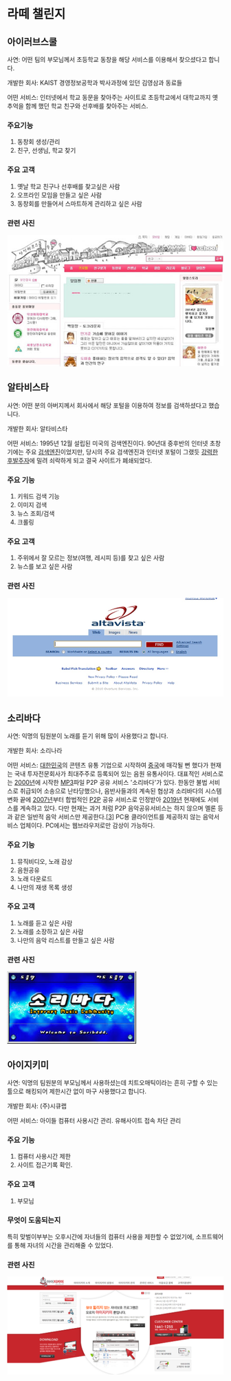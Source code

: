 # 라떼 챌린지



## 아이러브스쿨

사연: 어떤 팀의 부모님께서 초등학교 동창을 해당 서비스를 이용해서 찾으셨다고 합니다.



개발한 회사: KAIST 경영정보공학과 박사과정에 있던 김영삼과 동료들

어떤 서비스: 인터넷에서 학교 동문을 찾아주는 사이트로 초등학교에서 대학교까지 옛 추억을 함께 했던 학교 친구와 선후배를 찾아주는 서비스.



### 주요기능

1. 동창회 생성/관리
2. 친구, 선생님, 학교 찾기



### 주요 고객

1. 옛날 학교 친구나 선후배를 찾고싶은 사람
2. 오프라인 모임을 만들고 싶은 사람
3. 동창회를 만들어서 스마트하게 관리하고 싶은 사람



### 관련 사진



![unnamed](.\img\iruv.JPG)







## 알타비스타

사연: 어떤 분의 아버지께서 회사에서 해당 포털을 이용하여 정보를 검색하셨다고 했습니다.



개발한 회사: 알타비스타

어떤 서비스: 1995년 12월 설립된 미국의 검색엔진이다. 90년대 중후반의 인터넷 초창기에는 주요 [검색엔진](https://namu.wiki/w/검색엔진)이었지만, 당시의 주요 검색엔진과 인터넷 포털이 그랬듯 [강력한 후발주자](https://namu.wiki/w/구글)에 밀려 쇠락하게 되고 결국 사이트가 폐쇄되었다.



### 주요 기능

1. 키워드 검색 기능
2. 이미지 검색
3. 뉴스 조회/검색
4. 크롤링



### 주요 고객

1. 주위에서 잘 모르는 정보(여행, 레시피 등)를 찾고 싶은 사람
2. 뉴스를 보고 싶은 사람



### 관련 사진

![16494D384D0B94F95B](.\img\alta.jpg)



## 소리바다

사연: 익명의 팀원분이 노래를 듣기 위해 많이 사용했다고 합니다.



개발한 회사: 소리나라

어떤 서비스: [대한민국](https://namu.wiki/w/대한민국)의 콘텐츠 유통 기업으로 시작하여 [중국](https://namu.wiki/w/중국)에 매각될 뻔 했다가 현재는 국내 투자전문회사가 최대주주로 등록되어 있는 음원 유통사이다. 대표적인 서비스로는 [2000년](https://namu.wiki/w/2000년)에 시작한 [MP3](https://namu.wiki/w/MP3)파일 P2P 공유 서비스 '소리바다'가 있다. 한동안 불법 서비스로 취급되어 소송으로 난타당했으나, 음반사들과의 계속된 협상과 소리바다의 시스템 변화 끝에 [2007년](https://namu.wiki/w/2007년)부터 합법적인 [P2P](https://namu.wiki/w/P2P) 공유 서비스로 인정받아 [2019년](https://namu.wiki/w/2019년) 현재에도 서비스를 계속하고 있다. 다만 현재는 과거 처럼 P2P 음악공유서비스는 하지 않으며 멜론 등과 같은 일반적 음악 서비스만 제공한다.[[3\]](https://namu.wiki/w/소리바다#fn-3) PC용 클라이언트를 제공하지 않는 음악서비스 업체이다. PC에서는 웹브라우저로만 감상이 가능하다.



### 주요 기능

1. 뮤직비디오, 노래 감상
2. 음원공유
3. 노래 다운로드
4. 나만의 재생 목록 생성



### 주요 고객

1. 노래를 듣고 싶은 사람
2. 노래를 소장하고 싶은 사람
3. 나만의 음악 리스트를 만들고 싶은 사람



### 관련 사진

![download](.\img\soribada.JPG)





## 아이지키미

사연: 익명의 팀원분의 부모님께서 사용하셨는데 치트오매틱이라는 흔히 구할 수 있는 툴으로 해킹되어 제한시간 없이 마구 사용했다고 합니다.



개발한 회사: (주)시큐랩

어떤 서비스: 아이들 컴퓨터 사용시간 관리. 유해사이트 접속 차단 관리



### 주요 기능

1. 컴퓨터 사용시간 제한
2. 사이트 접근기록 확인.



### 주요 고객

1. 부모님



### 무엇이 도움되는지

특히 맞벌이부부는 오후시간에 자녀들의 컴퓨터 사용을 제한할 수 없었기에, 소프트웨어를 통해 자녀의 시간을 관리해줄 수 있었다.



### 관련 사진

![isave](.\img\isave.png)